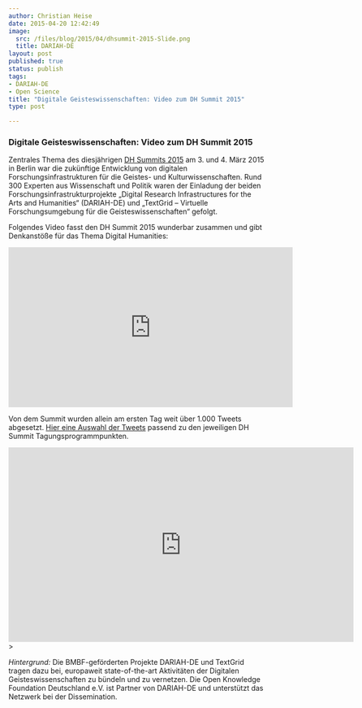 ```yaml
---
author: Christian Heise
date: 2015-04-20 12:42:49
image:
  src: /files/blog/2015/04/dhsummit-2015-Slide.png
  title: DARIAH-DE
layout: post
published: true
status: publish
tags:
- DARIAH-DE
- Open Science
title: "Digitale Geisteswissenschaften: Video zum DH Summit 2015"
type: post

---
```

### Digitale Geisteswissenschaften: Video zum DH Summit 2015

Zentrales Thema des diesjährigen [DH Summits 2015](https://de.dariah.eu/dhsummit2015) am 3. und 4. März 2015 in Berlin war die zukünftige Entwicklung von digitalen Forschungsinfrastrukturen für die Geistes- und Kulturwissenschaften. Rund 300 Experten aus Wissenschaft und Politik waren der Einladung der beiden Forschungsinfrastrukturprojekte „Digital Research Infrastructures for the Arts and Humanities“ (DARIAH-DE) und „TextGrid – Virtuelle Forschungsumgebung für die Geisteswissenschaften“ gefolgt.

Folgendes Video fasst den DH Summit 2015 wunderbar zusammen und gibt Denkanstöße für das Thema Digital Humanities:

<div class="videoWrapper"><iframe width="560" height="315" src="https://www.youtube.com/embed/P2NTLs2IV48" frameborder="0" allowfullscreen></iframe></div>

Von dem Summit wurden allein am ersten Tag weit über 1.000 Tweets abgesetzt. [Hier eine Auswahl der Tweets](http://storify.com/christianheise/dhsummit15) passend zu den jeweiligen DH Summit Tagungsprogrammpunkten.

<div class="videoWrapper"><iframe width="680" height="383" frameborder="0" src="https://textgridlab.org/1.0/iiif/m2/dhsummit.html" allowfullscreen=""></iframe>></div>

_Hintergrund:_ Die BMBF-geförderten Projekte DARIAH-DE und TextGrid tragen dazu bei, europaweit state-of-the-art Aktivitäten der Digitalen Geisteswissenschaften zu bündeln und zu vernetzen. Die Open Knowledge Foundation Deutschland e.V. ist Partner von DARIAH-DE und unterstützt das Netzwerk bei der Dissemination.
